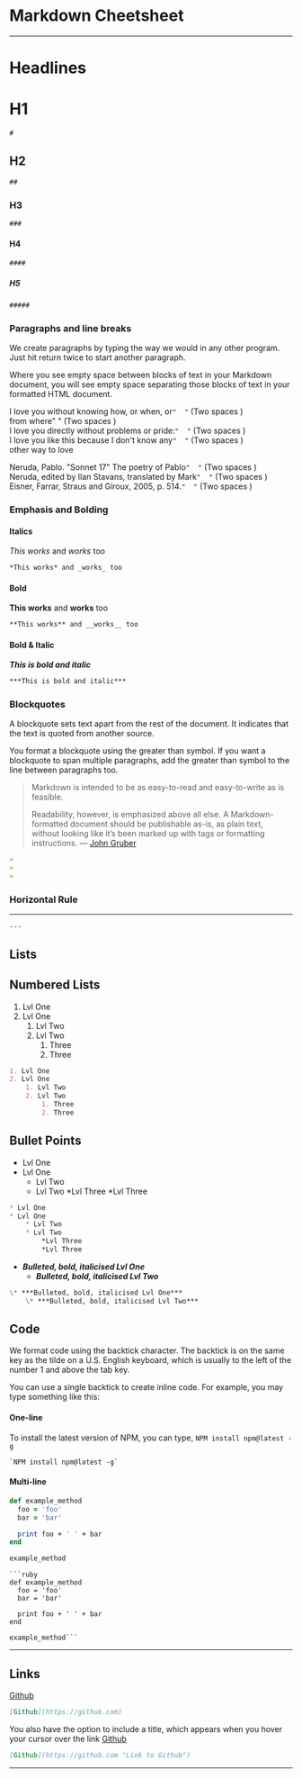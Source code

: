 # Markdown Cheetsheet

---

# Headlines

# H1
```markdown
#
```

## H2
```markdown
##
```

### H3
```markdown
###
```

#### H4
```markdown
####
```

##### H5
```markdown
#####
```

### Paragraphs and line breaks
We create paragraphs by typing the way we would in any other program. Just hit return 
twice to start another paragraph.

Where you see empty space between blocks of text in your Markdown document, you will 
see empty space separating those blocks of text in your formatted HTML document.

I love you without knowing how, or when, or`"  "` (Two spaces )    
from where"  " (Two spaces )    
I love you directly without problems or pride:`"  "` (Two spaces )    
I love you like this because I don't know any`"  "` (Two spaces )    
other way to love    

Neruda, Pablo. "Sonnet 17" The poetry of Pablo`"  "` (Two spaces )  
Neruda, edited by Ilan Stavans, translated by Mark`"  "` (Two spaces )  
Eisner, Farrar, Straus and Giroux, 2005, p. 514.`"  "` (Two spaces )  

### Emphasis and Bolding

#### Italics
*This works* and _works_ too  
```markdown
*This works* and _works_ too
```

#### Bold
**This works** and __works__ too  
```markdown
**This works** and __works__ too
```

#### Bold & Italic
***This is bold and italic***  
```markdown
***This is bold and italic***
```

### Blockquotes
A blockquote sets text apart from the rest of the document. It indicates that the 
text is quoted from another source.

You format a blockquote using the greater than symbol. If you want a blockquote to 
span multiple paragraphs, add the greater than symbol to the line between paragraphs too.

> Markdown is intended to be as easy-to-read and easy-to-write as is feasible.
>
> Readability, however, is emphasized above all else. A Markdown-formatted document 
>should be publishable as-is, as plain text, without looking like it’s been marked up 
>with tags or formatting instructions. — 
>[John Gruber](https://daringfireball.net/projects/markdown/ "Creator of Markdown")
```markdown
>
>
>
```

### Horizontal Rule

---
`---`

## Lists

## Numbered Lists
1. Lvl One
2. Lvl One
    1. Lvl Two
    2. Lvl Two
        1. Three
        2. Three     
```markdown  
1. Lvl One
2. Lvl One
    1. Lvl Two
    2. Lvl Two
        1. Three
        2. Three
```

## Bullet Points
* Lvl One
* Lvl One
    * Lvl Two
    * Lvl Two
        *Lvl Three
        *Lvl Three         
```markdown
* Lvl One
* Lvl One
    * Lvl Two
    * Lvl Two
        *Lvl Three
        *Lvl Three  
```

* ***Bulleted, bold, italicised Lvl One***
    * ***Bulleted, bold, italicised Lvl Two***
```markdown
\* ***Bulleted, bold, italicised Lvl One***
    \* ***Bulleted, bold, italicised Lvl Two***
```
    
## Code
We format code using the backtick character. The backtick is on the same 
key as the tilde on a U.S. English keyboard, which is usually to the left of the number 1 and above the tab key.

You can use a single backtick to create inline code. For example, you 
may type something like this:

#### One-line
To install the latest version of NPM, you can type, `NPM install npm@latest -g`  
```shell script
`NPM install npm@latest -g`
```

#### Multi-line
```ruby
def example_method
  foo = 'foo'
  bar = 'bar'

  print foo + ' ' + bar
end

example_method
```
```
```ruby
def example_method
  foo = 'foo'
  bar = 'bar'

  print foo + ' ' + bar
end

example_method```

```

---

## Links
[Github](https://github.com)
```markdown
[Github](https://github.com)
```

You also have the option to include a title, which appears
when you hover your cursor over the link
[Github](https://github.com "Link to Github")
```markdown
[Github](https://github.com "Link to Github")
```

---
